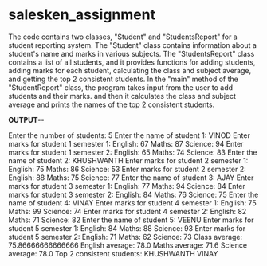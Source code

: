 # salesken_assignment
The code contains two classes, "Student" and "StudentsReport" for a student reporting system.
The "Student" class contains information about a student's name and marks in various subjects.
The "StudentsReport" class contains a list of all students, and it provides functions for adding students, adding marks for each student, calculating the class and subject average, and getting the top 2 consistent students.
In the "main" method of the "StudentReport" class, the program takes input from the user to add students and their marks.
and then it calculates the class and subject average and prints the names of the top 2 consistent students.


**OUTPUT**--

Enter the number of students: 
5
Enter the name of student 1: 
VINOD
Enter marks for student 1 semester 1: 
English: 
67
Maths: 
87
Science: 
94
Enter marks for student 1 semester 2: 
English: 
65
Maths: 
74
Science: 
83
Enter the name of student 2: 
KHUSHWANTH
Enter marks for student 2 semester 1: 
English: 
75
Maths: 
86
Science: 
53
Enter marks for student 2 semester 2: 
English: 
88
Maths: 
75
Science: 
77
Enter the name of student 3: 
AJAY
Enter marks for student 3 semester 1: 
English: 
77
Maths: 
94
Science: 
84
Enter marks for student 3 semester 2: 
English: 
84
Maths: 
76
Science: 
75
Enter the name of student 4: 
VINAY
Enter marks for student 4 semester 1: 
English: 
75
Maths: 
99
Science: 
74
Enter marks for student 4 semester 2: 
English: 
82
Maths: 
71
Science: 
82
Enter the name of student 5: 
VEENU
Enter marks for student 5 semester 1: 
English: 
84
Maths: 
88
Science: 
93
Enter marks for student 5 semester 2: 
English: 
71
Maths: 
62
Science: 
73
Class average: 75.86666666666666
English average: 78.0
Maths average: 71.6
Science average: 78.0
Top 2 consistent students: 
KHUSHWANTH
VINAY

